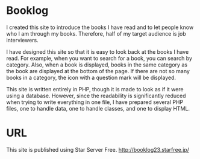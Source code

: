 # Booklog
I created this site to introduce the books I have read and to let people know who I am through my books. Therefore, half of my target audience is job interviewers.

I have designed this site so that it is easy to look back at the books I have read. For example, when you want to search for a book, you can search by category. Also, when a book is displayed, books in the same category as the book are displayed at the bottom of the page. If there are not so many books in a category, the icon with a question mark will be displayed.

This site is written entirely in PHP, though it is made to look as if it were using a database. However, since the readability is significantly reduced when trying to write everything in one file, I have prepared several PHP files, one to handle data, one to handle classes, and one to display HTML.

# URL
This site is published using Star Server Free.
http://booklog23.starfree.jp/
